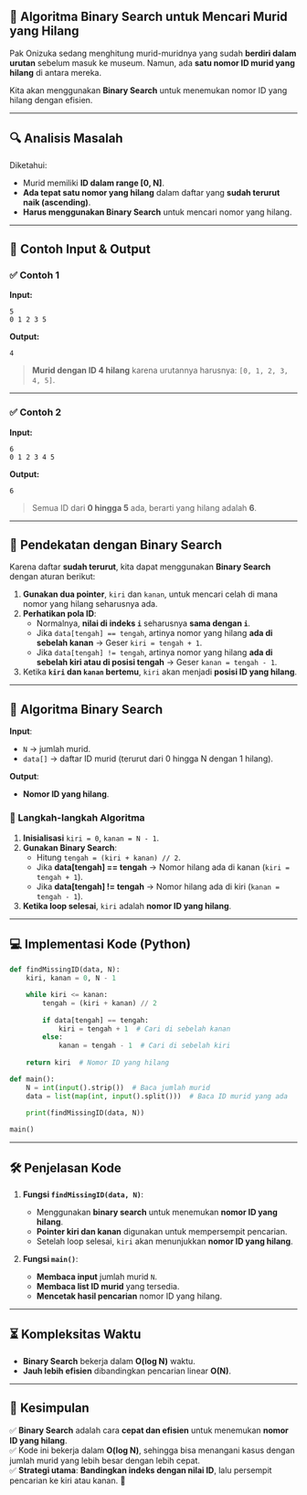 ## **📌 Algoritma Binary Search untuk Mencari Murid yang Hilang**
Pak Onizuka sedang menghitung murid-muridnya yang sudah **berdiri dalam urutan** sebelum masuk ke museum. Namun, ada **satu nomor ID murid yang hilang** di antara mereka.  

Kita akan menggunakan **Binary Search** untuk menemukan nomor ID yang hilang dengan efisien.

---

## **🔍 Analisis Masalah**
Diketahui:
- Murid memiliki **ID dalam range [0, N]**.
- **Ada tepat satu nomor yang hilang** dalam daftar yang **sudah terurut naik (ascending)**.
- **Harus menggunakan Binary Search** untuk mencari nomor yang hilang.

---

## **🧩 Contoh Input & Output**
### ✅ **Contoh 1**
**Input:**
```
5
0 1 2 3 5
```
**Output:**
```
4
```
> **Murid dengan ID 4 hilang** karena urutannya harusnya: `[0, 1, 2, 3, 4, 5]`.

---

### ✅ **Contoh 2**
**Input:**
```
6
0 1 2 3 4 5
```
**Output:**
```
6
```
> Semua ID dari **0 hingga 5** ada, berarti yang hilang adalah **6**.

---

## **🚀 Pendekatan dengan Binary Search**
Karena daftar **sudah terurut**, kita dapat menggunakan **Binary Search** dengan aturan berikut:

1. **Gunakan dua pointer**, `kiri` dan `kanan`, untuk mencari celah di mana nomor yang hilang seharusnya ada.
2. **Perhatikan pola ID**:  
   - Normalnya, **nilai di indeks `i`** seharusnya **sama dengan `i`**.
   - Jika `data[tengah] == tengah`, artinya nomor yang hilang **ada di sebelah kanan** → Geser `kiri = tengah + 1`.
   - Jika `data[tengah] != tengah`, artinya nomor yang hilang **ada di sebelah kiri atau di posisi tengah** → Geser `kanan = tengah - 1`.
3. Ketika **`kiri` dan `kanan` bertemu**, `kiri` akan menjadi **posisi ID yang hilang**.

---

## **📜 Algoritma Binary Search**
**Input**:  
- `N` → jumlah murid.  
- `data[]` → daftar ID murid (terurut dari 0 hingga N dengan 1 hilang).  

**Output**:  
- **Nomor ID yang hilang**.

### **🔢 Langkah-langkah Algoritma**
1. **Inisialisasi** `kiri = 0`, `kanan = N - 1`.
2. **Gunakan Binary Search**:
   - Hitung `tengah = (kiri + kanan) // 2`.
   - Jika **data[tengah] == tengah** → Nomor hilang ada di kanan (`kiri = tengah + 1`).
   - Jika **data[tengah] != tengah** → Nomor hilang ada di kiri (`kanan = tengah - 1`).
3. **Ketika loop selesai**, `kiri` adalah **nomor ID yang hilang**.

---

## **💻 Implementasi Kode (Python)**
```python
def findMissingID(data, N):
    kiri, kanan = 0, N - 1

    while kiri <= kanan:
        tengah = (kiri + kanan) // 2
        
        if data[tengah] == tengah:
            kiri = tengah + 1  # Cari di sebelah kanan
        else:
            kanan = tengah - 1  # Cari di sebelah kiri
    
    return kiri  # Nomor ID yang hilang

def main():
    N = int(input().strip())  # Baca jumlah murid
    data = list(map(int, input().split()))  # Baca ID murid yang ada
    
    print(findMissingID(data, N))

main()
```

---

## **🛠️ Penjelasan Kode**
1. **Fungsi `findMissingID(data, N)`**:
   - Menggunakan **binary search** untuk menemukan **nomor ID yang hilang**.
   - **Pointer kiri dan kanan** digunakan untuk mempersempit pencarian.
   - Setelah loop selesai, `kiri` akan menunjukkan **nomor ID yang hilang**.

2. **Fungsi `main()`**:
   - **Membaca input** jumlah murid `N`.
   - **Membaca list ID murid** yang tersedia.
   - **Mencetak hasil pencarian** nomor ID yang hilang.

---

## **⏳ Kompleksitas Waktu**
- **Binary Search** bekerja dalam **O(log N)** waktu.
- **Jauh lebih efisien** dibandingkan pencarian linear **O(N)**.

---

## **🎯 Kesimpulan**
✅ **Binary Search** adalah cara **cepat dan efisien** untuk menemukan **nomor ID yang hilang**.  
✅ Kode ini bekerja dalam **O(log N)**, sehingga bisa menangani kasus dengan jumlah murid yang lebih besar dengan lebih cepat.  
✅ **Strategi utama**: **Bandingkan indeks dengan nilai ID**, lalu persempit pencarian ke kiri atau kanan. 🚀